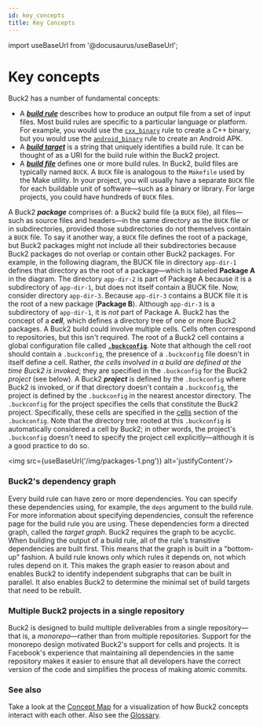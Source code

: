 ```yaml
---
id: key_concepts
title: Key Concepts
---
```


import useBaseUrl from '@docusaurus/useBaseUrl';

# Key concepts

Buck2 has a number of fundamental concepts:

- A [**_build rule_**](build_rule.md) describes how to produce an output file
  from a set of input files. Most build rules are specific to a particular
  language or platform. For example, you would use the
  [`cxx_binary`](../../prelude/globals/#cxx_binary) rule to create a C++ binary,
  but you would use the
  [`android_binary`](../../prelude/globals/#android_binary) rule to create an
  Android APK.
- A [**_build target_**](build_target.md) is a string that uniquely identifies a
  build rule. It can be thought of as a URI for the build rule within the Buck2
  project.
- A [**_build file_**](build_rule.md) defines one or more build rules. In Buck2,
  build files are typically named `BUCK`. A `BUCK` file is analogous to the
  `Makefile` used by the Make utility. In your project, you will usually have a
  separate `BUCK` file for each buildable unit of software—such as a binary or
  library. For large projects, you could have hundreds of `BUCK` files.

A Buck2 **_package_** comprises of: a Buck2 build file (a `BUCK` file), all
files—such as source files and headers—in the same directory as the `BUCK` file
or in subdirectories, provided those subdirectories do not themselves contain a
`BUCK` file. To say it another way, a `BUCK` file defines the root of a package,
but Buck2 packages might not include all their subdirectories because Buck2
packages do not overlap or contain other Buck2 packages. For example, in the
following diagram, the BUCK file in directory `app-dir-1` defines that directory
as the root of a package—which is labeled **Package A** in the diagram. The
directory `app-dir-2` is part of Package A because it is a subdirectory of
`app-dir-1`, but does not itself contain a BUCK file. Now, consider directory
`app-dir-3`. Because `app-dir-3` contains a BUCK file it is the root of a new
package (**Package B**). Although `app-dir-3` is a subdirectory of `app-dir-1`,
it is _not_ part of Package A. Buck2 has the concept of a **_cell_**, which
defines a directory tree of one or more Buck2 packages. A Buck2 build could
involve multiple cells. Cells often correspond to repositories, but this isn't
required. The root of a Buck2 cell contains a global configuration file called
[**`.buckconfig`**](buckconfig.md). Note that although the cell root should
contain a `.buckconfig`, the presence of a `.buckconfig` file doesn't in itself
define a cell. Rather, _the cells involved in a build are defined at the time
Buck2 is invoked_; they are specified in the `.buckconfig` for the Buck2
_project_ (see below). A Buck2 **_project_** is defined by the `.buckconfig`
where Buck2 is invoked, or if that directory doesn't contain a `.buckconfig`,
the project is defined by the `.buckconfig` in the nearest ancestor directory.
The `.buckconfig` for the project specifies the cells that constitute the Buck2
project. Specifically, these cells are specified in the
[cells](buckconfig.md#cells) section of the `.buckconfig`. Note that the
directory tree rooted at this `.buckconfig` is automatically considered a cell
by Buck2; in other words, the project's `.buckconfig` doesn't need to specify
the project cell explicitly—although it is a good practice to do so.

<img src={useBaseUrl('/img/packages-1.png')} alt='justifyContent'/>

### Buck2's dependency graph

Every build rule can have zero or more dependencies. You can specify these
dependencies using, for example, the `deps` argument to the build rule. For more
information about specifying dependencies, consult the reference page for the
build rule you are using. These dependencies form a directed graph, called the
_target graph_. Buck2 requires the graph to be acyclic. When building the output
of a build rule, all of the rule's transitive dependencies are built first. This
means that the graph is built in a "bottom-up" fashion. A build rule knows only
which rules it depends on, not which rules depend on it. This makes the graph
easier to reason about and enables Buck2 to identify independent subgraphs that
can be built in parallel. It also enables Buck2 to determine the minimal set of
build targets that need to be rebuilt.

### Multiple Buck2 projects in a single repository

Buck2 is designed to build multiple deliverables from a single repository—that
is, a _monorepo_—rather than from multiple repositories. Support for the
monorepo design motivated Buck2's support for cells and projects. It is
Facebook's experience that maintaining all dependencies in the same repository
makes it easier to ensure that all developers have the correct version of the
code and simplifies the process of making atomic commits.

### See also

Take a look at the [Concept Map](concept_map.md) for a visualization of how
Buck2 concepts interact with each other. Also see the [Glossary](glossary.md).
